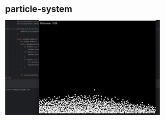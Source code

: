 ﻿# particle-system

![Descrição da imagem](https://raw.githubusercontent.com/marlonsousas/particle-system/refs/heads/main/capture.png)
